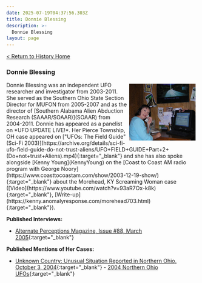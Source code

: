 ```yaml
---
date: 2025-07-19T04:37:56.303Z
title: Donnie Blessing
description: >-
  Donnie Blessing
layout: page
---
```


[< Return to History Home](/History-TriState)

### Donnie Blessing
<img style="float:right;margin:5px" width="175" height="150" alt="Donnie Blessing, 2004" src="/assets/img/DonnieBlessing.jpeg" />
Donnie Blessing was an independent UFO researcher and investigator from 2003-2011. She served as the Southern Ohio State Section Director for
MUFON from 2005-2007 and as the director of
[Southern Alabama Alien Abduction Research (SAAAR/SOAAR)](SOAAR) from
2004-2011. Donnie has appeared as a panelist on *UFO UPDATE LIVE!*. Her Pierce Township, OH case appeared on ["UFOs: The Field Guide" (Sci-Fi 2003)](https://archive.org/details/sci-fi-ufo-field-guide-do-not-trust-aliens/UFO+FIELD+GUIDE+Part+2+(Do+not+trust+Aliens).mp4){:target="_blank"}
and she has also spoke alongside [Kenny Young](KennyYoung) on the [Coast to Coast
AM radio program with George Noory](https://www.coasttocoastam.com/show/2003-12-19-show/){:target="_blank"} about the Morehead, KY Screaming Woman case ([Video](https://www.youtube.com/watch?v=93aR7Ox-k8k){:target="_blank"}, [Write-up](https://kenny.anomalyresponse.com/morehead703.html){:target="_blank"}).

**Published Interviews:**

- [Alternate Perceptions Magazine, Issue \#88, March 2005](https://web.archive.org/web/20071030041929/http://www.mysterious-america.net/donnieblessing.html){:target="_blank"}

**Published Mentions of Her Cases:**
- [Unknown Country: Unusual Situation Reported in Northern Ohio, October 3, 2004](https://unknowncountry.com/insight/unusual-situation-reported-in-northern-ohio/){:target="_blank"} - [2004 Northern Ohio UFOs](https://kenny.anomalyresponse.com/rumors04.html){:target="_blank"}